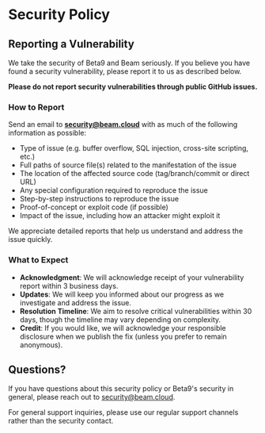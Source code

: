 # Security Policy

## Reporting a Vulnerability

We take the security of Beta9 and Beam seriously. If you believe you have found a security vulnerability, please report it to us as described below.

**Please do not report security vulnerabilities through public GitHub issues.**

### How to Report

Send an email to **security@beam.cloud** with as much of the following information as possible:

- Type of issue (e.g. buffer overflow, SQL injection, cross-site scripting, etc.)
- Full paths of source file(s) related to the manifestation of the issue
- The location of the affected source code (tag/branch/commit or direct URL)
- Any special configuration required to reproduce the issue
- Step-by-step instructions to reproduce the issue
- Proof-of-concept or exploit code (if possible)
- Impact of the issue, including how an attacker might exploit it

We appreciate detailed reports that help us understand and address the issue quickly.

### What to Expect

- **Acknowledgment**: We will acknowledge receipt of your vulnerability report within 3 business days.
- **Updates**: We will keep you informed about our progress as we investigate and address the issue.
- **Resolution Timeline**: We aim to resolve critical vulnerabilities within 30 days, though the timeline may vary depending on complexity.
- **Credit**: If you would like, we will acknowledge your responsible disclosure when we publish the fix (unless you prefer to remain anonymous).

## Questions?

If you have questions about this security policy or Beta9's security in general, please reach out to security@beam.cloud.

For general support inquiries, please use our regular support channels rather than the security contact.